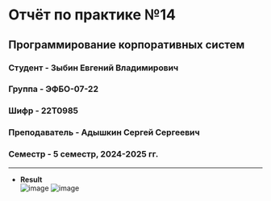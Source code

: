# Отчёт по практике №14

## Программирование корпоративных систем

### Студент - **Зыбин Евгений Владимирович**

### Группа - **ЭФБО-07-22**

### Шифр - **22Т0985**

### Преподаватель - **Адышкин Сергей Сергеевич**

### Семестр - 5 семестр, 2024-2025 гг.

---

- **Result**  
![image](https://github.com/user-attachments/assets/bfaf52b4-83f7-4707-97a9-f9d2224d79c5)
![image](https://github.com/user-attachments/assets/c37edcdf-c10c-4443-9a55-60ea0fcd5c96)


